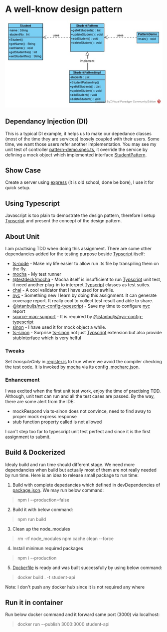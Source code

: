 # A well-know design pattern

![Case study](./assets/case-study.jpg "This a typical depedancy injection (DI)")

## Dependancy Injection (DI)

This is a typical DI example, it helps us to make our depedance classes (most of the time they are services) loosely coupled with their users. Some time, we want those users refer another implementation. You may see my unit test of controller [pattern-demo.spec.ts](./test/pattern-demo.spec.ts), it override the service by defining a mock object which implemented interface [StudentPattern](./src-ts/modules/student/student-pattern.ts).

## Show Case

Create a server using [express] (it is old school, done be bore), I use it for quick setup.

## Using Typescript

Javascript is too plain to demostrate the design pattern, therefore I setup [Typscript] and present the concept of the design pattern. 

## About Unit

I am practising TDD when doing this assignment. There are some other dependancies added for the testing purpose beside [Typscript] itself:

- [ts-node](https://www.npmjs.com/package/ts-node) - Make my life easier to allow run .ts file by transpiling them on the fly.
- [mocha] - My test runner
- [@testdeck/mocha](https://www.npmjs.com/package/@testdeck/mocha) - Mocha itself is insufficient to run [Typscript] unit test, it need another plug-in to interpret [Typscript] classes as test suites.
- [chai](https://www.npmjs.com/package/chai) - A cool validator that I have used for awhile.
- [nyc] - Something new I learn by doing this assignment. It can generate coverage report. It really cool to collect test result and able to share.
- [@istanbuljs/nyc-config-typescript] - Save my time to configure [nyc] report
- [source-map-support](https://www.npmjs.com/package/source-map-support) - It is required by [@istanbuljs/nyc-config-typescript]
- [sinon](https://www.npmjs.com/package/sinon) - I have used it for mock object a while.
- [ts-sinon] - Surprise [ts-sinon] not just [Typscript] extension but also provide stubInterface which is very helful 

### Tweaks

Set *transpileOnly* in [register.js](./register.js) to true where we avoid the compiler checking the test code. It is invoked by [mocha] via its config [.mocharc.json](./.mocharc.json).

### Enhancement

I was excited when the first unit test work, enjoy the time of practising TDD. Although, unit test can run and all the test cases are passed. By the way, there are some alert from the IDE:

* mockRespond via ts-sinon does not convince, need to find away to proper mock express response
* stub function property called is not allowed

I can't step too far to typescript unit test perfect and since it is the first assignment to submit.

## Build & Dockerized

Idealy build and run time should different stage. We need more dependancies when build but actually most of them are not really needed by run time. Here is an idea to release small package to run time:

1. Build with complete depedancies which defined in devDependencies of [package.json](./package.json). We may run below command:
> npm i --production=false

2. Build it with below command:
> npm run build

3. Clean up the node_modules
> rm -rf node_modules
> npm cache clean --force

4. Install minimun required packages
> npm i --production

5. [Dockerfile](./Dockerfile) is ready and was built successfully by using below command:
> docker build . -t student-api

Note: I don't push any docker hub since it is not required any where

## Run it in container

Run below docker command and it forward same port (3000) via localhost:
> docker run --publish 3000:3000 student-api



[express]: https://www.npmjs.com/package/express

[Typscript]: https://en.wikipedia.org/wiki/TypeScript
[mocha]: https://www.npmjs.com/package/mocha
[nyc]: https://www.npmjs.com/package/nyc
[@istanbuljs/nyc-config-typescript]: https://www.npmjs.com/package/@istanbuljs/nyc-config-typescript
[ts-sinon]: https://www.npmjs.com/package/ts-sinon